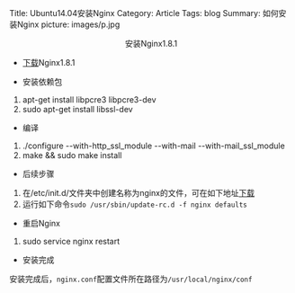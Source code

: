 Title: Ubuntu14.04安装Nginx
Category: Article
Tags: blog
Summary: 如何安装Nginx
picture: images/p.jpg

<center>安装Nginx1.8.1</center>

* [下载](http://nginx.org/download/nginx-1.8.1.tar.gz)Nginx1.8.1 

* 安装依赖包  
1. apt-get install libpcre3 libpcre3-dev  
2. sudo apt-get install libssl-dev

* 编译
1. ./configure --with-http_ssl_module --with-mail --with-mail_ssl_module
2. make && sudo make install

* 后续步骤
1. 在/etc/init.d/文件夹中创建名称为nginx的文件，可在如下地址[下载](http://pan.baidu.com/s/1eRnXnQa)
2. 运行如下命令`sudo /usr/sbin/update-rc.d -f nginx defaults`

* 重启Nginx
1. sudo service nginx restart

* 安装完成


安装完成后，`nginx.conf`配置文件所在路径为`/usr/local/nginx/conf`
